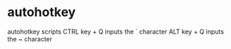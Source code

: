 # autohotkey
autohotkey scripts
CTRL key + Q inputs the ` character
ALT key + Q inputs the ~ character

